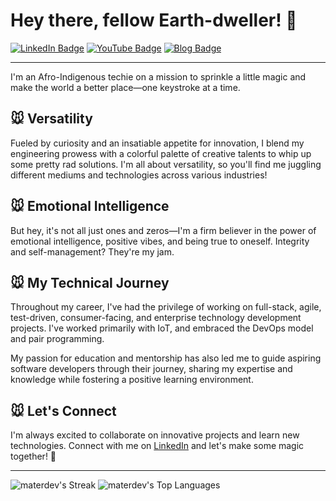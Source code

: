 # Hey there, fellow Earth-dweller! 👋

[![LinkedIn Badge](https://img.shields.io/badge/-LinkedIn-blue?style=flat-square&logo=LinkedIn&logoColor=white&link=https://www.linkedin.com/in/materdev/)](https://www.linkedin.com/in/materdev/)
[![YouTube Badge](https://img.shields.io/badge/-YouTube-red?style=flat-square&logo=YouTube&logoColor=white&link=https://www.youtube.com/channel/UC-993vnmnmaUgKwkckUsT3g)](https://www.youtube.com/channel/UC-993vnmnmaUgKwkckUsT3g)
[![Blog Badge](https://img.shields.io/badge/-Blog-1f425f?style=flat-square&logo=Blog&logoColor=white&link=https://www.mater.dev/)](https://www.mater.dev/)

---

I'm an Afro-Indigenous techie on a mission to sprinkle a little magic and make the world a better place—one keystroke at a time.

## 🐭 Versatility

Fueled by curiosity and an insatiable appetite for innovation, I blend my engineering prowess with a colorful palette of creative talents to whip up some pretty rad solutions. I'm all about versatility, so you'll find me juggling different mediums and technologies across various industries!

## 🐭 Emotional Intelligence

But hey, it's not all just ones and zeros—I'm a firm believer in the power of emotional intelligence, positive vibes, and being true to oneself. Integrity and self-management? They're my jam.

## 🐭 My Technical Journey

Throughout my career, I've had the privilege of working on full-stack, agile, test-driven, consumer-facing, and enterprise technology development projects. I've worked primarily with IoT, and embraced the DevOps model and pair programming.

My passion for education and mentorship has also led me to guide aspiring software developers through their journey, sharing my expertise and knowledge while fostering a positive learning environment.

## 🐭 Let's Connect

I'm always excited to collaborate on innovative projects and learn new technologies. Connect with me on [LinkedIn]([https://www.linkedin.com/in/your-profile](https://www.linkedin.com/in/materdev/)) and let's make some magic together! 🌟

---

![materdev's Streak](https://github-readme-streak-stats.herokuapp.com/?user=materdev&theme=vue&hide_border=true)
![materdev's Top Languages](https://github-readme-stats.vercel.app/api/top-langs/?username=materdev&theme=vue&show_icons=true&hide_border=true&layout=compact)
